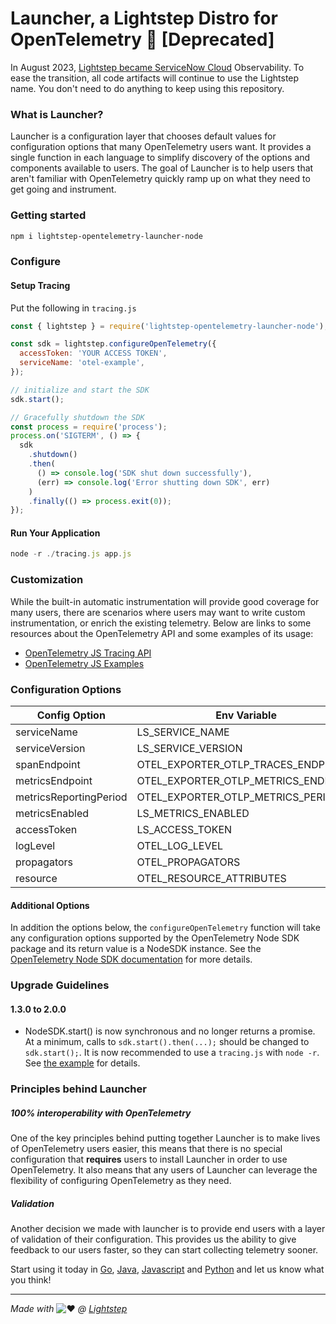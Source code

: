 # Launcher, a Lightstep Distro for OpenTelemetry 🚀 [Deprecated]

In August 2023, [Lightstep became ServiceNow
Cloud](https://docs.lightstep.com/docs/banner-faq) Observability. To ease the
transition, all code artifacts will continue to use the Lightstep name. You
don't need to do anything to keep using this repository.

### What is Launcher?

Launcher is a configuration layer that chooses default values for configuration options that many OpenTelemetry users want. It provides a single function in each language to simplify discovery of the options and components available to users. The goal of Launcher is to help users that aren't familiar with OpenTelemetry quickly ramp up on what they need to get going and instrument.

### Getting started

```bash
npm i lightstep-opentelemetry-launcher-node
```

### Configure

#### Setup Tracing

Put the following in `tracing.js`

```javascript
const { lightstep } = require('lightstep-opentelemetry-launcher-node');

const sdk = lightstep.configureOpenTelemetry({
  accessToken: 'YOUR ACCESS TOKEN',
  serviceName: 'otel-example',
});

// initialize and start the SDK
sdk.start();

// Gracefully shutdown the SDK
const process = require('process');
process.on('SIGTERM', () => {
  sdk
    .shutdown()
    .then(
      () => console.log('SDK shut down successfully'),
      (err) => console.log('Error shutting down SDK', err)
    )
    .finally(() => process.exit(0));
});
```

#### Run Your Application

```javascript
node -r ./tracing.js app.js
```

### Customization

While the built-in automatic instrumentation will provide good coverage for many
users, there are scenarios where users may want to write custom instrumentation,
or enrich the existing telemetry. Below are links to some resources about the
OpenTelemetry API and some examples of its usage:

- [OpenTelemetry JS Tracing API][otel-js-tracing-api]
- [OpenTelemetry JS Examples][otel-js-examples]

### Configuration Options

| Config Option          | Env Variable                        | Required | Default                                        |
| ---------------------- | ----------------------------------- | -------- | ---------------------------------------------- |
| serviceName            | LS_SERVICE_NAME                     | y        | -                                              |
| serviceVersion         | LS_SERVICE_VERSION                  | n        | unknown                                        |
| spanEndpoint           | OTEL_EXPORTER_OTLP_TRACES_ENDPOINT  | n        | https://ingest.lightstep.com/traces/otlp/v0.9  |
| metricsEndpoint        | OTEL_EXPORTER_OTLP_METRICS_ENDPOINT | n        | https://ingest.lightstep.com/metrics/otlp/v0.9 |
| metricsReportingPeriod | OTEL_EXPORTER_OTLP_METRICS_PERIOD   | n        | 30000                                          |
| metricsEnabled         | LS_METRICS_ENABLED                  | n        | false                                          |
| accessToken            | LS_ACCESS_TOKEN                     | n        | -                                              |
| logLevel               | OTEL_LOG_LEVEL                      | n        | info                                           |
| propagators            | OTEL_PROPAGATORS                    | n        | b3                                             |
| resource               | OTEL_RESOURCE_ATTRIBUTES            | n        | -                                              |

#### Additional Options

In addition the options below, the `configureOpenTelemetry` function will take any configuration
options supported by the OpenTelemetry Node SDK package and its return value is a NodeSDK instance.
See the [OpenTelemetry Node SDK documentation](https://github.com/open-telemetry/opentelemetry-js/tree/main/packages/opentelemetry-sdk-trace-node) for more details.

### Upgrade Guidelines

#### 1.3.0 to 2.0.0
* NodeSDK.start() is now synchronous and no longer returns a promise. At a minimum, calls to `sdk.start().then(...);` should be changed to `sdk.start();`. It is now recommended to use a `tracing.js` with `node -r`. See [the example](#setup-tracing) for details.

### Principles behind Launcher

##### 100% interoperability with OpenTelemetry

One of the key principles behind putting together Launcher is to make lives of OpenTelemetry users easier, this means that there is no special configuration that **requires** users to install Launcher in order to use OpenTelemetry. It also means that any users of Launcher can leverage the flexibility of configuring OpenTelemetry as they need.

##### Validation

Another decision we made with launcher is to provide end users with a layer of validation of their configuration. This provides us the ability to give feedback to our users faster, so they can start collecting telemetry sooner.

Start using it today in [Go](https://github.com/lightstep/otel-launcher-go), [Java](https://github.com/lightstep/otel-launcher-java), [Javascript](https://github.com/lightstep/otel-launcher-node) and [Python](https://github.com/lightstep/otel-launcher-python) and let us know what you think!

---

_Made with_ ![:heart:](https://a.slack-edge.com/production-standard-emoji-assets/10.2/apple-medium/2764-fe0f.png) _@ [Lightstep](http://lightstep.com/)_

[otel-js-tracing-api]: https://github.com/open-telemetry/opentelemetry-js-api/blob/main/docs/tracing.md
[otel-js-examples]: https://github.com/open-telemetry/opentelemetry-js/tree/main/examples

